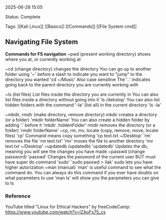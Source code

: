 2025-06-28 15:05

Status: Complete

Tags: 
[[Kali Linux]]
[[Basics]]
[[Commands]]
[[File System cmd]]
## Navigating File System
**Commands for FS navigation**
~pwd (present working directory)
	shows where you at, or currently working at

~cd (change directory)
	 changes the directory
	 You can go up to another folder using '~' before a slash to indicate you want to "jump" to the directory you wanted
		 'cd ~/Music' Also case sensitive
	The '..' indicates going back to the parent directory you are currently working with

~ls (list files)
	List files inside the directory you are currently in
	You can also list files inside a directory without going into it
		'ls /dekstop'
	You can also list hidden folders with the command '-la' (list all) in the current directory
		'ls -la'

~mkdir, rmdir (make directory, remove directory)
	mkdir creates a directory (or a folder)
		'mkdir folderName'
	You can also create a hidden folder by adding '.' before it
		'mkdir .hiddenFolder'
	rmdir removes the directory (or a folder)
		'rmdir folderName'
~cp, rm, mv, locate (copy, remove, move, locate files)
	'cp' Command means copy something
		'cp text.txt ~/Desktop'
	'rm' removes the file
		'rm text.txt'
	'mv' moves the file to another directory
		'mv text.txt ~/Desktop'
~updatedb (updatedb)
	'updatedb' Updates the db, meaning you will see the changes you have made
~passwd (change password)
	'passwd' Changes the password of the current user BUT must have super do command 'sudo'
		'sudo passwd > ilak' sudo lets you have higher autorization
~man (manual)
	'man' is useful command to see what the command do. You can always do this command if you ever have doubts on what parameters to use
		'man ls' will show you the parameters you can give to ls

### Reference
YouTube titled "Linux for Ethical Hackers" by freeCodeCamp: https://www.youtube.com/watch?v=lZAoFs75_cs